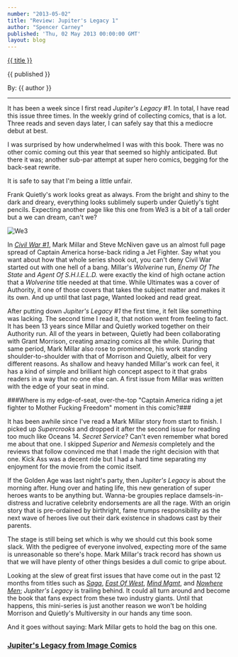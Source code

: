 ```yaml
---
number: "2013-05-02"
title: "Review: Jupiter's Legacy 1"
author: "Spencer Carney"
published: 'Thu, 02 May 2013 00:00:00 GMT'
layout: blog
---
```


<a href="../posts/{{ number }}.html" class='postTitleLink'><p class='postTitle'>{{ title }}</p></a>
<p class='postPublished'>{{ published }}</p>
<p class='postAuthor'>By: {{ author }}</p>
<hr>

It has been a week since I first read *Jupiter's Legacy #1*. In total, I have read this issue three times. In the weekly grind of collecting comics, that is a lot. Three reads and seven days later, I can safely say that this a mediocre debut at best.  
  
I was surprised by how underwhelmed I was with this book. There was no other comic coming out this year that seemed so highly anticipated. But there it was; another sub-par attempt at super hero comics, begging for the back-seat rewrite.  
  
It is safe to say that I'm being a little unfair.  
  
Frank Quietly's work looks great as always. From the bright and shiny to the dark and dreary, everything looks sublimely superb under Quietly's tight pencils. Expecting another page like this one from We3 is a bit of a tall order but a we can dream, can't we?  
  
<img class='blogImg' src="http://www.crackcomicks.com/images/We3,-p06-&-07-CMYK@150dpi.jpg" title="We3" />
  
In [*Civil War #1*](http://www.amazon.com/gp/product/078512179X/ref=as_li_ss_tl?ie=UTF8&camp=1789&creative=390957&creativeASIN=078512179X&linkCode=as2&tag=indestart-20), Mark Millar and Steve McNiven gave us an almost full page spread of Captain America horse-back riding a Jet Fighter. Say what you want about how that whole series shook out, you can't deny Civil War started out with one hell of a bang. Millar's *Wolverine* run, *Enemy Of The State* and *Agent Of S.H.I.E.L.D.* were exactly the kind of high octane action that a *Wolverine* title needed at that time. While Ultimates was a cover of Authority, it one of those covers that takes the subject matter and makes it its own. And up until that last page, Wanted looked and read great.  
  
After putting down *Jupiter's Legacy #1* the first time, it felt like something was lacking. The second time I read it, that notion went from feeling to fact. It has been 13 years since Millar and Quietly worked together on their Authority run. All of the years in between, Quietly had been collaborating with Grant Morrison, creating amazing comics all the while. During that same period, Mark Millar also rose to prominence, his work standing shoulder-to-shoulder with that of Morrison and Quietly, albeit for very different reasons. As shallow and heavy handed Millar's work can feel, it has a kind of simple and brilliant high concept aspect to it that grabs readers in a way that no one else can. A first issue from Millar was written with the edge of your seat in mind.  
  
###Where is my edge-of-seat, over-the-top "Captain America riding a jet fighter to Mother Fucking Freedom" moment in this comic?###  
  
It has been awhile since I've read a Mark Millar story from start to finish. I picked up *Supercrooks* and dropped it after the second issue for reading too much like Oceans 14. *Secret Service*? Can't even remember what bored me about that one. I skipped *Superior* and *Nemesis* completely and the reviews that follow convinced me that I made the right decision with that one. Kick Ass was a decent ride but I had a hard time separating my enjoyment for the movie from the comic itself.  
  
If the Golden Age was last night's party, then *Jupiter's Legacy* is about the morning after. Hung over and hating life, this new generation of super heroes wants to be anything but. Wanna-be groupies replace damsels-in-distress and lucrative celebrity endorsements are all the rage. With an origin story that is pre-ordained by birthright, fame trumps responsibility as the next wave of heroes live out their dark existence in shadows cast by their parents.  
  
The stage is still being set which is why we should cut this book some slack. With the pedigree of everyone involved, expecting more of the same is unreasonable so there's hope. Mark Millar's track record has shown us that we will have plenty of other things besides a dull comic to gripe about.  
  
Looking at the slew of great first issues that have come out in the past 12 months from titles such as [*Saga*](http://www.amazon.com/gp/product/1607066017/ref=as_li_ss_tl?ie=UTF8&camp=1789&creative=390957&creativeASIN=1607066017&linkCode=as2&tag=indestart-20), [*East Of West*](http://www.comixology.com/East-of-West/comics-series/9854), [*Mind Mgmt*](http://www.amazon.com/gp/product/1595827978/ref=as_li_ss_tl?ie=UTF8&camp=1789&creative=390957&creativeASIN=1595827978&linkCode=as2&tag=indestart-20), and [*Nowhere Men*](http://www.comixology.com/Nowhere-Men/comics-series/9052); *Jupiter's Legacy* is trailing behind. It could all turn around and become the book that fans expect from these two industry giants. Until that happens, this mini-series is just another reason we won't be holding Morrison and Quietly's Multiversity in our hands any time soon.  
  
And it goes without saying: Mark Millar gets to hold the bag on this one.  
  
<h3><a href="http://www.imagecomics.com/comics/5497/Jupiters-Legacy-1-br-cover-A-Quitely">Jupiter's Legacy from Image Comics</a></h3>
